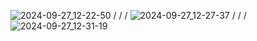 ![2024-09-27_12-22-50](https://github.com/user-attachments/assets/ef54850b-f83b-483d-bc6f-f23548fe771b)
/
/
/
![2024-09-27_12-27-37](https://github.com/user-attachments/assets/258ea4d1-8796-4579-a650-cf4607c454ea)
/
/
/
![2024-09-27_12-31-19](https://github.com/user-attachments/assets/7e337371-e4fa-4f8a-b11d-399de12173a7)
